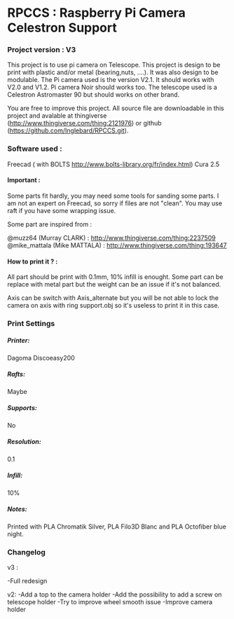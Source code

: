 # RPCCS : Raspberry Pi Camera Celestron Support

### Project version : V3
This project is to use pi camera on Telescope. This project is design to be print with plastic and/or metal (bearing,nuts, ....). It was also design to be modulable.
The Pi camera used is the version V2.1. It should works with V2.0 and V1.2. Pi camera Noir should works too.
The telescope used is a Celestron Astromaster 90 but should works on other brand.

You are free to improve this project. All source file are downloadable in this project and avalable at thingiverse (http://www.thingiverse.com/thing:2121976) or github (https://github.com/Inglebard/RPCCS.git).

### Software used :
Freecad ( with BOLTS http://www.bolts-library.org/fr/index.html)
Cura 2.5

#### Important :
Some parts fit hardly, you may need some tools for sanding some parts.
I am not an expert on Freecad, so sorry if files are not "clean".
You may use raft if you have some wrapping issue.

Some part are inspired from :

@muzz64 (Murray CLARK) : http://www.thingiverse.com/thing:2237509
@mike_mattala (Mike MATTALA) : http://www.thingiverse.com/thing:193647

#### How to print it ? :

All part should be print with 0.1mm, 10% infill is enought. Some part can be replace with metal part but the weight can be an issue if it's not balanced.

Axis can be switch with Axis_alternate but you will be not able to lock the camera on axis with ring support.obj so it's useless to print it in this case.


### Print Settings

##### Printer:
Dagoma Discoeasy200

##### Rafts:
Maybe

##### Supports:
No

##### Resolution:
0.1

##### Infill:
10%

##### Notes:
Printed with PLA Chromatik Silver, PLA Filo3D Blanc and PLA Octofiber blue night.


### Changelog

v3 :

-Full redesign

v2:
-Add a top to the camera holder
-Add the possibility to add a screw on telescope holder
-Try to improve wheel smooth issue
-Improve camera holder

